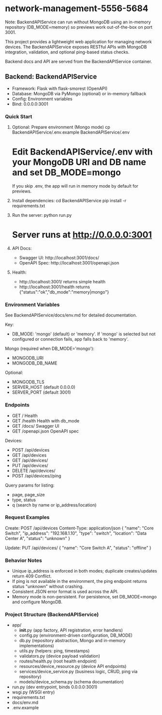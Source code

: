# network-management-5556-5684

Note: BackendAPIService can run without MongoDB using an in-memory repository (DB_MODE=memory) so previews work out-of-the-box on port 3001.

This project provides a lightweight web application for managing network devices. The BackendAPIService exposes RESTful APIs with MongoDB integration, validation, and optional ping-based status checks.

Backend docs and API are served from the BackendAPIService container.

## Backend: BackendAPIService

- Framework: Flask with flask-smorest (OpenAPI)
- Database: MongoDB via PyMongo (optional) or in-memory fallback
- Config: Environment variables
- Bind: 0.0.0.0:3001

### Quick Start

1) Optional: Prepare environment (Mongo mode)
   cp BackendAPIService/.env.example BackendAPIService/.env
   # Edit BackendAPIService/.env with your MongoDB URI and DB name and set DB_MODE=mongo

   If you skip .env, the app will run in memory mode by default for previews.

2) Install dependencies:
   cd BackendAPIService
   pip install -r requirements.txt

3) Run the server:
   python run.py
   # Server runs at http://0.0.0.0:3001

4) API Docs:
   - Swagger UI: http://localhost:3001/docs/
   - OpenAPI Spec: http://localhost:3001/openapi.json

5) Health:
   - http://localhost:3001/ returns simple health
   - http://localhost:3001/health returns {"status":"ok","db_mode":"memory|mongo"}

### Environment Variables

See BackendAPIService/docs/env.md for detailed documentation.

Key:
- DB_MODE: 'mongo' (default) or 'memory'. If 'mongo' is selected but not configured or connection fails, app falls back to 'memory'.

Mongo (required when DB_MODE='mongo'):
- MONGODB_URI
- MONGODB_DB_NAME

Optional:
- MONGODB_TLS
- SERVER_HOST (default 0.0.0.0)
- SERVER_PORT (default 3001)

### Endpoints

- GET  /                 Health
- GET  /health           Health with db_mode
- GET  /docs/            Swagger UI
- GET  /openapi.json     OpenAPI spec

Devices:
- POST   /api/devices
- GET    /api/devices
- GET    /api/devices/<id>
- PUT    /api/devices/<id>
- DELETE /api/devices/<id>
- POST   /api/devices/<id>/ping

Query params for listing:
- page, page_size
- type, status
- q (search by name or ip_address/location)

### Request Examples

Create:
POST /api/devices
Content-Type: application/json
{
  "name": "Core Switch",
  "ip_address": "192.168.1.10",
  "type": "switch",
  "location": "Data Center A",
  "status": "unknown"
}

Update:
PUT /api/devices/<id>
{
  "name": "Core Switch A",
  "status": "offline"
}

### Behavior Notes

- Unique ip_address is enforced in both modes; duplicate creates/updates return 409 Conflict.
- If ping is not available in the environment, the ping endpoint returns status "unknown" without crashing.
- Consistent JSON error format is used across the API.
- Memory mode is non-persistent. For persistence, set DB_MODE=mongo and configure MongoDB.

### Project Structure (BackendAPIService)

- app/
  - __init__.py           (app factory, API registration, error handlers)
  - config.py             (environment-driven configuration, DB_MODE)
  - db.py                 (repository abstraction, Mongo and in-memory implementations)
  - utils.py              (helpers: ping, timestamps)
  - validators.py         (device payload validation)
  - routes/health.py      (root health endpoint)
  - resources/device_resource.py (device API endpoints)
  - services/device_service.py   (business logic, CRUD, ping via repository)
  - models/device_schema.py      (schema documentation)
- run.py                  (dev entrypoint, binds 0.0.0.0:3001)
- wsgi.py                 (WSGI entry)
- requirements.txt
- docs/env.md
- .env.example
